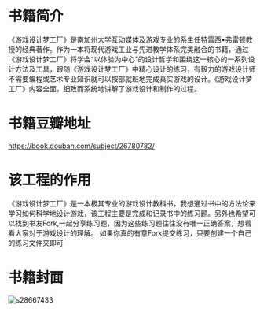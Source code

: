 # 书籍简介
《游戏设计梦工厂》是南加州大学互动媒体及游戏专业的系主任特雷西•弗雷顿教授的经典著作。作为一本将现代游戏工业与先进教学体系完美融合的书籍，通过《游戏设计梦工厂》将学会“以体验为中心”的设计哲学和围绕这一核心的一系列设计方法及工具，跟随《游戏设计梦工厂》中精心设计的练习，有毅力的游戏设计师不需要编程或艺术专业知识就可以按部就班地完成真实游戏的设计。《游戏设计梦工厂》内容全面，细致而系统地讲解了游戏设计和制作的过程。

# 书籍豆瓣地址
https://book.douban.com/subject/26780782/

# 该工程的作用
《游戏设计梦工厂》是一本极其专业的游戏设计教科书，我想通过书中的方法论来学习如何科学地设计游戏，该工程主要是完成和记录书中的练习题。另外也希望可以找到书友Fork,一起分享练习题，因为这些练习题往往没有唯一正确答案，想看看大家对于游戏设计的理解。
如果你真的有意Fork提交练习，只要创建一个自己的练习文件夹即可

# 书籍封面
![s28667433](https://github.com/Wilson403/Game-Design-Workshop-Exercises/assets/38308449/aaabea49-13a3-4e9c-9625-d48b467493f2)
